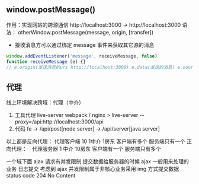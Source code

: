 ## window.postMessage()
  作用：实现网站的跨源通信 http://localhost:3000 -> http://localhost:3000
  语法： otherWindow.postMessage(message, origin, [transfer])

- 接收消息方可以通过绑定 message 事件来获取其它源的消息
```js
window.addEventListener('message', receiveMessage, false)
function receiveMessage (e) {}
// e.origin(发送消息的uri http://localhost:3000) e.data(发送的消息) e.source(发送消息的window对象的引用)
```

## 代理
  线上环境解决跨域：代理（中介）
  1. 工具代理 live-server webpack / nginx
    > live-server --proxy=/api:http://localhost:3000/api
  2. 代码
    fe -> /api/post[node server] -> /api/server[java server]
  
  以上都是反向代理： 代理客户端
  10  1中介 1房东     客户端有多个 服务端只有一个
  正向代理：　代理服务器
  1  中介  10房东     客户端有一个 服务端只有多个

  一个域下面 ajax 请求有并发限制
  提交数据给服务器的时候 ajax 一般用来处理的业务
  日志提交  考虑到 ajax 并发限制属于非核心业务采用 img 方式提交数据
  status code 204 No Content